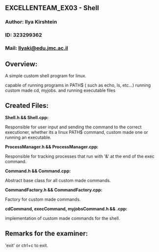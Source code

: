 
## EXCELLENTEAM_EX03 - Shell
### Author: Ilya Kirshtein
### ID: 323299362
### Mail: Ilyaki@edu.jmc.ac.il

## Overview:

A simple custom shell program for linux.

capable of running programs in PATH$ ( such as echo, ls, etc...)
running custom made cd, myjobs.
and running executable files

## Created Files:

**Shell.h && Shell.cpp:**

Responsible for user input and sending the command to the correct executioner, whether its a linux PATH$ command, custom made one
or running an executable.

**ProcessManager.h && ProcessManager.cpp:**

Responsible for tracking processes that run with '&' at the end of the exec command.

**Command.h && Command.cpp:**

Abstract base class for all custom made commands.

**CommandFactory.h && CommandFactory.cpp:**

Factory for custom made commands.

**cdCommand, execCommand, myjobsCommand.h && .cpp:**

implementation of custom made commands for the shell.

## Remarks for the examiner:

'exit' or ctrl+c to exit.

